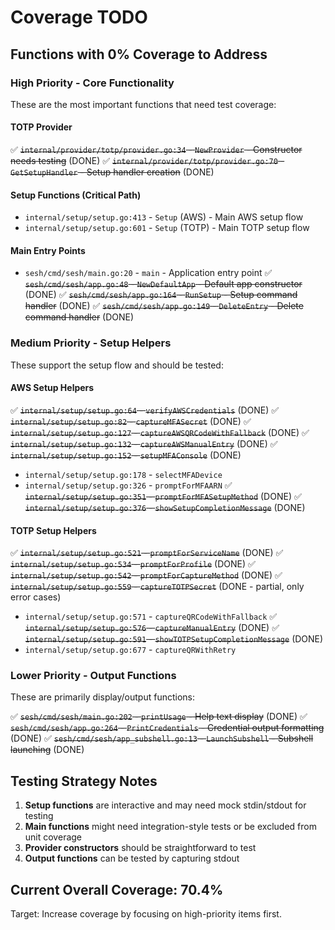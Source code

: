 # Coverage TODO

## Functions with 0% Coverage to Address

### High Priority - Core Functionality
These are the most important functions that need test coverage:

#### TOTP Provider
✅ ~~`internal/provider/totp/provider.go:34` - `NewProvider` - Constructor needs testing~~ (DONE)
✅ ~~`internal/provider/totp/provider.go:70` - `GetSetupHandler` - Setup handler creation~~ (DONE)

#### Setup Functions (Critical Path)
- `internal/setup/setup.go:413` - `Setup` (AWS) - Main AWS setup flow
- `internal/setup/setup.go:601` - `Setup` (TOTP) - Main TOTP setup flow

#### Main Entry Points
- `sesh/cmd/sesh/main.go:20` - `main` - Application entry point
✅ ~~`sesh/cmd/sesh/app.go:48` - `NewDefaultApp` - Default app constructor~~ (DONE)
✅ ~~`sesh/cmd/sesh/app.go:164` - `RunSetup` - Setup command handler~~ (DONE)
✅ ~~`sesh/cmd/sesh/app.go:149` - `DeleteEntry` - Delete command handler~~ (DONE)

### Medium Priority - Setup Helpers
These support the setup flow and should be tested:

#### AWS Setup Helpers
✅ ~~`internal/setup/setup.go:64` - `verifyAWSCredentials`~~ (DONE)
✅ ~~`internal/setup/setup.go:82` - `captureMFASecret`~~ (DONE)
✅ ~~`internal/setup/setup.go:127` - `captureAWSQRCodeWithFallback`~~ (DONE)
✅ ~~`internal/setup/setup.go:132` - `captureAWSManualEntry`~~ (DONE)
✅ ~~`internal/setup/setup.go:152` - `setupMFAConsole`~~ (DONE)
- `internal/setup/setup.go:178` - `selectMFADevice`
- `internal/setup/setup.go:326` - `promptForMFAARN`
✅ ~~`internal/setup/setup.go:351` - `promptForMFASetupMethod`~~ (DONE)
✅ ~~`internal/setup/setup.go:376` - `showSetupCompletionMessage`~~ (DONE)

#### TOTP Setup Helpers
✅ ~~`internal/setup/setup.go:521` - `promptForServiceName`~~ (DONE)
✅ ~~`internal/setup/setup.go:534` - `promptForProfile`~~ (DONE)
✅ ~~`internal/setup/setup.go:542` - `promptForCaptureMethod`~~ (DONE)
✅ ~~`internal/setup/setup.go:559` - `captureTOTPSecret`~~ (DONE - partial, only error cases)
- `internal/setup/setup.go:571` - `captureQRCodeWithFallback`
✅ ~~`internal/setup/setup.go:576` - `captureManualEntry`~~ (DONE)
✅ ~~`internal/setup/setup.go:591` - `showTOTPSetupCompletionMessage`~~ (DONE)
- `internal/setup/setup.go:677` - `captureQRWithRetry`

### Lower Priority - Output Functions
These are primarily display/output functions:

✅ ~~`sesh/cmd/sesh/main.go:202` - `printUsage` - Help text display~~ (DONE)
✅ ~~`sesh/cmd/sesh/app.go:264` - `PrintCredentials` - Credential output formatting~~ (DONE)
✅ ~~`sesh/cmd/sesh/app_subshell.go:13` - `LaunchSubshell` - Subshell launching~~ (DONE)

## Testing Strategy Notes

1. **Setup functions** are interactive and may need mock stdin/stdout for testing
2. **Main functions** might need integration-style tests or be excluded from unit coverage
3. **Provider constructors** should be straightforward to test
4. **Output functions** can be tested by capturing stdout

## Current Overall Coverage: 70.4%

Target: Increase coverage by focusing on high-priority items first.